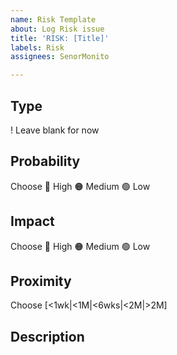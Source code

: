 ```yaml
---
name: Risk Template
about: Log Risk issue
title: 'RISK: [Title]'
labels: Risk
assignees: SenorMonito

---
```


## Type
! Leave blank for now

## Probability
Choose
:red_circle:  High
:orange_circle:  Medium
:green_circle:  Low

## Impact
Choose
:red_circle: High
:orange_circle: Medium
:green_circle: Low

## Proximity
Choose
[<1wk|<1M|<6wks|<2M|>2M]

## Description
